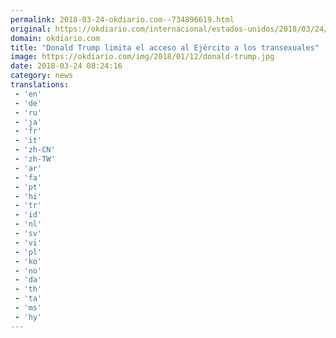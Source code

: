 ```yaml
---
permalink: 2018-03-24-okdiario.com--734896619.html
original: https://okdiario.com/internacional/estados-unidos/2018/03/24/donald-trump-limita-acceso-ejercito-transexuales-2016791
domain: okdiario.com
title: "Donald Trump limita el acceso al Ejército a los transexuales"
image: https://okdiario.com/img/2018/01/12/donald-trump.jpg
date: 2018-03-24 08:24:16
category: news
translations: 
 - 'en'
 - 'de'
 - 'ru'
 - 'ja'
 - 'fr'
 - 'it'
 - 'zh-CN'
 - 'zh-TW'
 - 'ar'
 - 'fa'
 - 'pt'
 - 'hi'
 - 'tr'
 - 'id'
 - 'nl'
 - 'sv'
 - 'vi'
 - 'pl'
 - 'ko'
 - 'no'
 - 'da'
 - 'th'
 - 'ta'
 - 'ms'
 - 'hy'
---
```


